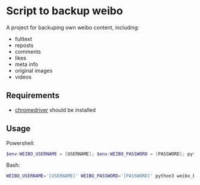 # Script to backup weibo

A project for backuping own weibo content, including:

- fulltext
- reposts
- comments
- likes
- meta info
- original images
- videos

## Requirements

- [chromedriver](https://sites.google.com/a/chromium.org/chromedriver/getting-started) should be installed

## Usage

Powershell:

```powershell
$env:WEIBO_USERNAME = [USERNAME]; $env:WEIBO_PASSWORD = [PASSWORD]; python3 weibo_bot.py
```

Bash:

```bash
WEIBO_USERNAME='[USERNAME]' WEIBO_PASSWORD='[PASSWORD]' python3 weibo_bot.py
```
